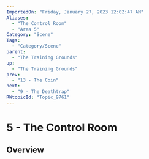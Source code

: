 ```yaml
---
ImportedOn: "Friday, January 27, 2023 12:02:47 AM"
Aliases:
  - "The Control Room"
  - "Area 5"
Category: "Scene"
Tags:
  - "Category/Scene"
parent:
  - "The Training Grounds"
up:
  - "The Training Grounds"
prev:
  - "13 - The Coin"
next:
  - "9 - The Deathtrap"
RWtopicId: "Topic_9761"
---
```

# 5 - The Control Room
## Overview
